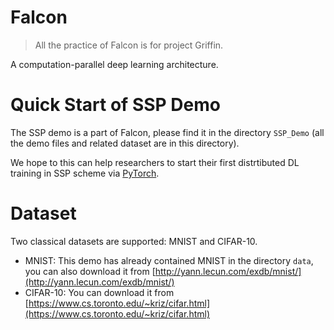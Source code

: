 # Falcon
> All the practice of Falcon is for project Griffin.

A computation-parallel deep learning architecture.

# Quick Start of SSP Demo
The SSP demo is a part of Falcon, please find it in the directory `SSP_Demo` (all the demo files and related dataset are in this directory).

We hope to this can help researchers to start their first distrtibuted DL training in SSP scheme via [PyTorch](https://pytorch.org/).

# Dataset
Two classical datasets are supported: MNIST and CIFAR-10.

* MNIST: This demo has already contained MNIST in the directory `data`, you can also download it from [http://yann.lecun.com/exdb/mnist/](http://yann.lecun.com/exdb/mnist/)
* CIFAR-10: You can download it from [https://www.cs.toronto.edu/~kriz/cifar.html](https://www.cs.toronto.edu/~kriz/cifar.html)

